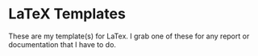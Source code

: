 # LaTeX Templates

These are my template(s) for LaTex. I grab one of these for any report or
documentation that I have to do.
